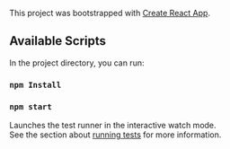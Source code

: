This project was bootstrapped with [Create React App](https://github.com/facebook/create-react-app).

## Available Scripts

In the project directory, you can run:

### `npm Install`


### `npm start`

Launches the test runner in the interactive watch mode.<br />
See the section about [running tests](https://facebook.github.io/create-react-app/docs/running-tests) for more information.

